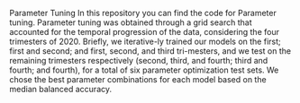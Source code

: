 Parameter Tuning 
In this repository you can find the code for Parameter tuning. Parameter tuning was obtained through a grid search that accounted for the temporal progression of the data, considering the four trimesters of 2020. Briefly, we iterative-ly trained our models on the first; first and second; and first, second, and third tri-mesters, and we test on the remaining trimesters respectively (second, third, and fourth; third and fourth; and fourth), for a total of six parameter optimization test sets. We chose the best parameter combinations for each model based on the median balanced accuracy.
